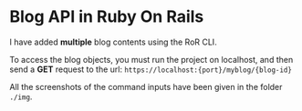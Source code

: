 # Blog API in Ruby On Rails

I have added **multiple** blog contents using the RoR CLI.

To access the blog objects, you must run the project on localhost, and then send a **GET** request to the url: `https://localhost:{port}/myblog/{blog-id}`

All the screenshots of the command inputs have been given in the folder `./img`.